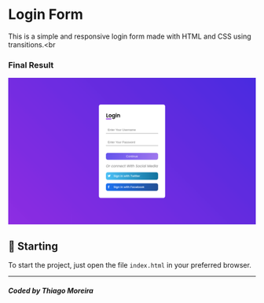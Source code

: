 # Login Form

This is a simple and responsive login form made with HTML and CSS using transitions.<br

### Final Result
<img src="assets/final.png" alt="Web Version"/>

## 🚀 Starting

To start the project, just open the file `index.html` in your preferred browser.

---
##### Coded by Thiago Moreira 